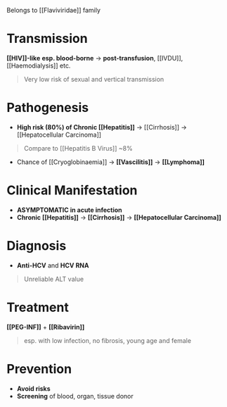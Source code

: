Belongs to [[Flaviviridae]] family

# Transmission
**[[HIV]]-like** **esp. blood-borne** -> **post-transfusion**, [[IVDU]], [[Haemodialysis]] etc.
> Very low risk of sexual and vertical transmission 

# Pathogenesis
- **High risk (80%) of Chronic [[Hepatitis]]** -> [[Cirrhosis]] -> [[Hepatocellular Carcinoma]]
> Compare to [[Hepatitis B Virus]] ~8%
- Chance of [[Cryoglobinaemia]] -> **[[Vascilitis]]** -> **[[Lymphoma]]**

# Clinical Manifestation
- **ASYMPTOMATIC in acute infection**
- **Chronic [[Hepatitis]]** -> **[[Cirrhosis]]** -> **[[Hepatocellular Carcinoma]]**

# Diagnosis
- **Anti-HCV** and **HCV RNA**
> Unreliable ALT value

# Treatment
**[[PEG-INF]]** + **[[Ribavirin]]**
> esp. with low infection, no fibrosis, young age and female

# Prevention
- **Avoid risks**
- **Screening** of blood, organ, tissue donor